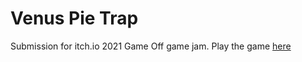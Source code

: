 # Venus Pie Trap

Submission for itch.io 2021 Game Off game jam. Play the game [here](https://dezhango.itch.io/venus-pie-trap)
